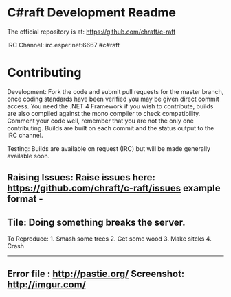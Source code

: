 C#raft Development Readme
=============================

The official repository is at:
https://github.com/chraft/c-raft

IRC Channel:
irc.esper.net:6667 #c#raft

Contributing
=============================

Development: 
Fork the code and submit pull requests for the master branch, once coding standards have been verified you may be given direct commit access.
You need the .NET 4 Framework if you wish to contribute, builds are also compiled against the mono compiler to check compatibility.
Comment your code well, remember that you are not the only one contributing.
Builds are built on each commit and the status output to the IRC channel.

Testing:
Builds are available on request (IRC) but will be made generally available soon.

Raising Issues:
Raise issues here: https://github.com/chraft/c-raft/issues
example format - 
----------------------------------------------------
Tile: Doing something breaks the server.
----------------------------------------------------

To Reproduce:
    1. Smash some trees
	2. Get some wood
	3. Make sitcks
	4. Crash
	
----------------------------------------------------
Error file : http://pastie.org/
Screenshot: http://imgur.com/
----------------------------------------------------
